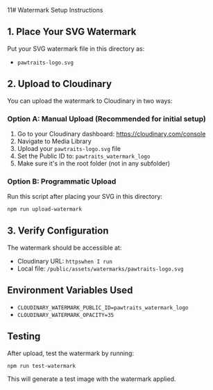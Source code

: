 11# Watermark Setup Instructions

## 1. Place Your SVG Watermark

Put your SVG watermark file in this directory as:
- `pawtraits-logo.svg`

## 2. Upload to Cloudinary

You can upload the watermark to Cloudinary in two ways:

### Option A: Manual Upload (Recommended for initial setup)
1. Go to your Cloudinary dashboard: https://cloudinary.com/console
2. Navigate to Media Library
3. Upload your `pawtraits-logo.svg` file
4. Set the Public ID to: `pawtraits_watermark_logo`
5. Make sure it's in the root folder (not in any subfolder)

### Option B: Programmatic Upload
Run this script after placing your SVG in this directory:

```bash
npm run upload-watermark
```

## 3. Verify Configuration

The watermark should be accessible at:
- Cloudinary URL: `httpswhen I run `
- Local file: `/public/assets/watermarks/pawtraits-logo.svg`

## Environment Variables Used

- `CLOUDINARY_WATERMARK_PUBLIC_ID=pawtraits_watermark_logo`
- `CLOUDINARY_WATERMARK_OPACITY=35`

## Testing

After upload, test the watermark by running:
```bash
npm run test-watermark
```

This will generate a test image with the watermark applied.